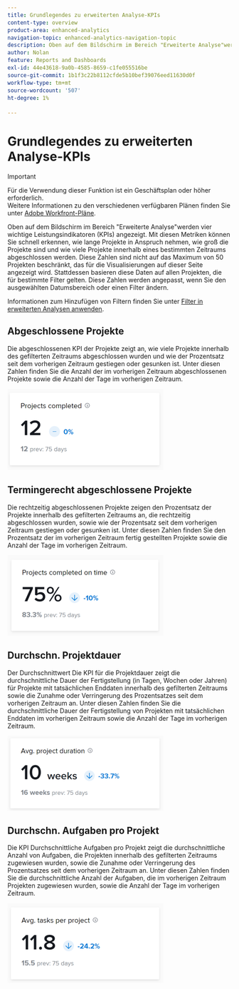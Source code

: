 ```yaml
---
title: Grundlegendes zu erweiterten Analyse-KPIs
content-type: overview
product-area: enhanced-analytics
navigation-topic: enhanced-analytics-navigation-topic
description: Oben auf dem Bildschirm im Bereich "Erweiterte Analyse"werden vier wichtige Leistungsindikatoren (KPIs) angezeigt. Mit diesen Metriken können Sie schnell erkennen, wie lange Projekte in Anspruch nehmen, wie groß die Projekte sind und wie viele Projekte innerhalb eines bestimmten Zeitraums abgeschlossen werden. Diese Zahlen sind nicht auf das Maximum von 50 Projekten beschränkt, das für die Visualisierungen auf dieser Seite angezeigt wird. Stattdessen basieren diese Daten auf allen Projekten, die für bestimmte Filter gelten. Diese Zahlen werden angepasst, wenn Sie den ausgewählten Datumsbereich oder einen Filter ändern.
author: Nolan
feature: Reports and Dashboards
exl-id: 44e43618-9a0b-4585-8659-c1fe055516be
source-git-commit: 1b1f3c22b8112cfde5b10bef39076eed11630d0f
workflow-type: tm+mt
source-wordcount: '507'
ht-degree: 1%

---
```


# Grundlegendes zu erweiterten Analyse-KPIs

>[!IMPORTANT]
>
>Für die Verwendung dieser Funktion ist ein Geschäftsplan oder höher erforderlich.\
>Weitere Informationen zu den verschiedenen verfügbaren Plänen finden Sie unter [Adobe Workfront-Pläne](https://www.workfront.com/plans).

Oben auf dem Bildschirm im Bereich &quot;Erweiterte Analyse&quot;werden vier wichtige Leistungsindikatoren (KPIs) angezeigt. Mit diesen Metriken können Sie schnell erkennen, wie lange Projekte in Anspruch nehmen, wie groß die Projekte sind und wie viele Projekte innerhalb eines bestimmten Zeitraums abgeschlossen werden. Diese Zahlen sind nicht auf das Maximum von 50 Projekten beschränkt, das für die Visualisierungen auf dieser Seite angezeigt wird. Stattdessen basieren diese Daten auf allen Projekten, die für bestimmte Filter gelten. Diese Zahlen werden angepasst, wenn Sie den ausgewählten Datumsbereich oder einen Filter ändern.

Informationen zum Hinzufügen von Filtern finden Sie unter [Filter in erweiterten Analysen anwenden](../enhanced-analytics/use-enhanced-analytics-filters.md).

## Abgeschlossene Projekte

Die abgeschlossenen KPI der Projekte zeigt an, wie viele Projekte innerhalb des gefilterten Zeitraums abgeschlossen wurden und wie der Prozentsatz seit dem vorherigen Zeitraum gestiegen oder gesunken ist. Unter diesen Zahlen finden Sie die Anzahl der im vorherigen Zeitraum abgeschlossenen Projekte sowie die Anzahl der Tage im vorherigen Zeitraum.

![](assets/kpi-projects-completed-350x182.png)

## Termingerecht abgeschlossene Projekte

Die rechtzeitig abgeschlossenen Projekte zeigen den Prozentsatz der Projekte innerhalb des gefilterten Zeitraums an, die rechtzeitig abgeschlossen wurden, sowie wie der Prozentsatz seit dem vorherigen Zeitraum gestiegen oder gesunken ist. Unter diesen Zahlen finden Sie den Prozentsatz der im vorherigen Zeitraum fertig gestellten Projekte sowie die Anzahl der Tage im vorherigen Zeitraum.

![](assets/kpi-projects-completed-on-time-350x180.png)

## Durchschn. Projektdauer

Der Durchschnittwert Die KPI für die Projektdauer zeigt die durchschnittliche Dauer der Fertigstellung (in Tagen, Wochen oder Jahren) für Projekte mit tatsächlichen Enddaten innerhalb des gefilterten Zeitraums sowie die Zunahme oder Verringerung des Prozentsatzes seit dem vorherigen Zeitraum an. Unter diesen Zahlen finden Sie die durchschnittliche Dauer der Fertigstellung von Projekten mit tatsächlichen Enddaten im vorherigen Zeitraum sowie die Anzahl der Tage im vorherigen Zeitraum.

![](assets/kpi-avg.-project-duration-350x168.png)

## Durchschn. Aufgaben pro Projekt

Die KPI Durchschnittliche Aufgaben pro Projekt zeigt die durchschnittliche Anzahl von Aufgaben, die Projekten innerhalb des gefilterten Zeitraums zugewiesen wurden, sowie die Zunahme oder Verringerung des Prozentsatzes seit dem vorherigen Zeitraum an. Unter diesen Zahlen finden Sie die durchschnittliche Anzahl der Aufgaben, die im vorherigen Zeitraum Projekten zugewiesen wurden, sowie die Anzahl der Tage im vorherigen Zeitraum.

![](assets/kpi-average-tasks-per-project-350x179.png)
